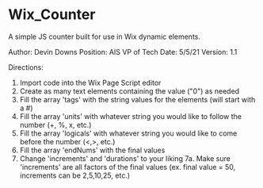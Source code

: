 # Wix_Counter
A simple JS counter built for use in Wix dynamic elements.

Author:   Devin Downs
Position: AIS VP of Tech
Date:     5/5/21
Version:  1.1

Directions:
1. Import code into the Wix Page Script editor
2. Create as many text elements containing the value ("0") as needed
3. Fill the array 'tags' with the string values for the elements (will start with a #)
4. Fill the array 'units' with whatever string you would like to follow the number (+, %, x, etc.)
5. Fill the array 'logicals' with whatever string you would like to come before the number (<,>, etc.) 
6. Fill the array 'endNums' with the final values 
7. Change 'increments' and 'durations' to your liking
  7a. Make sure 'increments' are all factors of the final values (ex. final value = 50, increments can be 2,5,10,25, etc.)
